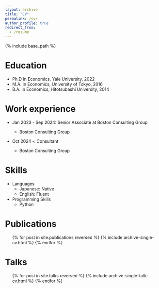 ```yaml
---
layout: archive
title: "CV"
permalink: /cv/
author_profile: true
redirect_from:
  - /resume
---
```


{% include base_path %}

Education
======
* Ph.D in Economics, Yale University, 2022
* M.A. in Economics, University of Tokyo, 2016
* B.A. in Economics, Hitotsubashi University, 2014

Work experience
======
* Jan 2023 - Sep 2024: Senior Associate at Boston Consulting Group
  * Boston Consulting Group 

* Oct 2024 -: Consultant
  * Boston Consulting Group
    
Skills
======
* Languages
  * Japanese: Native
  * English: Fluent
* Programming Skills
  * Python 

Publications
======
  <ul>{% for post in site.publications reversed %}
    {% include archive-single-cv.html %}
  {% endfor %}</ul>
  
Talks
======
  <ul>{% for post in site.talks reversed %}
    {% include archive-single-talk-cv.html  %}
  {% endfor %}</ul>
  
